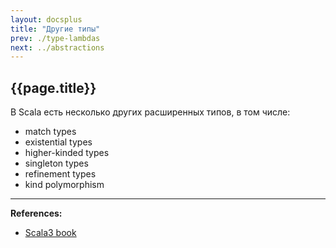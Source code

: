 ```yaml
---
layout: docsplus
title: "Другие типы"
prev: ./type-lambdas
next: ../abstractions
---
```


## {{page.title}}

В Scala есть несколько других расширенных типов, в том числе: 
- match types
- existential types
- higher-kinded types
- singleton types
- refinement types
- kind polymorphism


---

**References:**
- [Scala3 book](https://docs.scala-lang.org/scala3/book/types-others.html)
